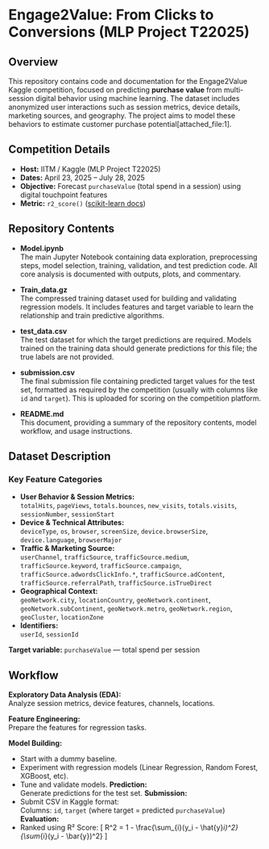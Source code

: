 # Engage2Value: From Clicks to Conversions (MLP Project T22025)

## Overview

This repository contains code and documentation for the Engage2Value Kaggle competition, focused on predicting **purchase value** from multi-session digital behavior using machine learning. The dataset includes anonymized user interactions such as session metrics, device details, marketing sources, and geography. The project aims to model these behaviors to estimate customer purchase potential[attached_file:1].

## Competition Details

- **Host:** IITM / Kaggle (MLP Project T22025)
- **Dates:** April 23, 2025 – July 28, 2025
- **Objective:** Forecast `purchaseValue` (total spend in a session) using digital touchpoint features
- **Metric:** `r2_score()` ([scikit-learn docs](https://scikit-learn.org/stable/modules/generated/sklearn.metrics.r2_score.html))

## Repository Contents

- **Model.ipynb**  
  The main Jupyter Notebook containing data exploration, preprocessing steps, model selection, training, validation, and test prediction code. All core analysis is documented with outputs, plots, and commentary.

- **Train_data.gz**  
  The compressed training dataset used for building and validating regression models. It includes features and target variable to learn the relationship and train predictive algorithms.

- **test_data.csv**  
  The test dataset for which the target predictions are required. Models trained on the training data should generate predictions for this file; the true labels are not provided.

- **submission.csv**  
  The final submission file containing predicted target values for the test set, formatted as required by the competition (usually with columns like `id` and `target`). This is uploaded for scoring on the competition platform.

- **README.md**  
  This document, providing a summary of the repository contents, model workflow, and usage instructions.


## Dataset Description

### Key Feature Categories

- **User Behavior & Session Metrics:**  
  `totalHits`, `pageViews`, `totals.bounces`, `new_visits`, `totals.visits`, `sessionNumber`, `sessionStart`
- **Device & Technical Attributes:**  
  `deviceType`, `os`, `browser`, `screenSize`, `device.browserSize`, `device.language`, `browserMajor`
- **Traffic & Marketing Source:**  
  `userChannel`, `trafficSource`, `trafficSource.medium`, `trafficSource.keyword`, `trafficSource.campaign`, `trafficSource.adwordsClickInfo.*`, `trafficSource.adContent`, `trafficSource.referralPath`, `trafficSource.isTrueDirect`
- **Geographical Context:**  
  `geoNetwork.city`, `locationCountry`, `geoNetwork.continent`, `geoNetwork.subContinent`, `geoNetwork.metro`, `geoNetwork.region`, `geoCluster`, `locationZone`
- **Identifiers:**  
  `userId`, `sessionId`

**Target variable:** `purchaseValue` — total spend per session

## Workflow

 **Exploratory Data Analysis (EDA):**  
   Analyze session metrics, device features, channels, locations.
   
 **Feature Engineering:**  
   Prepare the features for regression tasks.
   
 **Model Building:**  
   - Start with a dummy baseline.
   - Experiment with regression models (Linear Regression, Random Forest, XGBoost, etc).
   - Tune and validate models.
 **Prediction:**  
   Generate predictions for the test set.
 **Submission:**  
   - Submit CSV in Kaggle format:  
     Columns: `id`, `target` (where target = predicted `purchaseValue`)
 **Evaluation:**  
   - Ranked using R² Score:
     \[
       R^2 = 1 - \frac{\sum_{i}(y_i - \hat{y}_i)^2}{\sum_{i}(y_i - \bar{y})^2}
     \]
